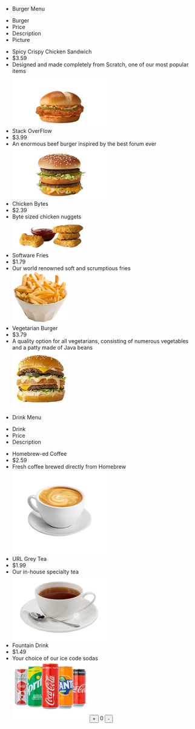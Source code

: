 <!-- ## Menu

| Burger | Price | Description |
| - | - | - |
| Spicy Crispy Chicken Sandwich | $3.59 | Designed and made completely from Scratch, one of our most popular items.|
| Stack OverFlow | $3.99 | An enormous beef burger inspired by the best forum ever. |
| Chicken Bytes | $2.39 | Byte sized chicken nuggets |
| Software Fries | $1.79 | Our world renowned soft and scrumptious fries. |
| Vegetarian burger| $3.79 | A quality option for all vegetarians, consisting of numerous vegetables and a patty made of Java beans. |

| Drink | Price | Description |
| - | - | - |
| Homebrew-ed Coffee | $2.59 | Fresh coffee brewed directly from Homebrew.  |
| URL Grey Tea | $1.99 | Our in-house specialty tea  |
| Fountain Drink | $1.00 | Your choice of our ice code sodas | -->

<html>
<head>
<style>

.menu {
  padding: 70px 25px;
  width: 93%;
  text-align: center;
}

.menu ul {
  margin: 0;
  padding: 0;
}

.menu ul li {
  color: white;
  font-size: 20px;
  text-transform: uppercase;
  letter-spacing: 3px;
}

.ItemPriceDescriptionPicture {
  margin: 0;
  padding: 10px 0;
}

.ItemPriceDescriptionPicture li {
  display: inline-block;
  width: 22%;
  color: white;
  text-align: center;
}

.info {
  padding: 10px 0;
  margin: 0;
}

.info li {
  list-style-type: none;
  display: inline-block;
  width: 22%;
  text-align: center;
  margin-bottom: 5px;
  font-size:12px;
  color: white;
}

/* Add media queries for smaller screens */
@media screen and (max-width:720px) {
  .ItemPriceDescriptionPicture li, .info li {width: 25.3%;}
}

@media screen and (max-width: 420px) {
  .ItemPriceDescriptionPicture li, .info li {width: 25.2%;}
  .info li .active {padding: 2px;}
}

@media screen and (max-width: 290px) {
  .ItemPriceDescriptionPicture li, .info li {width: 24.5%;}
}

</style>
</head>
<body>

<div class="menu">      
  <ul>
    <li>
       Burger Menu<br>
    </li>
  </ul>
</div>

<ul class="ItemPriceDescriptionPicture">
  <li>Burger</li>
  <li>Price</li>
  <li>Description</li>
  <li>Picture</li>
</ul>

<ul class="info">  
  <li>Spicy Crispy Chicken Sandwich</li>
  <li>$3.59</li>
  <li>Designed and made completely from Scratch, one of our most popular items</li>
  <img src="/menu/SpicyCrispyChickenSandwich.png" alt="Spicy Crispy Chicken Sandwich" width="250px">
  <li>Stack OverFlow</li>
  <li>$3.99</li>
  <li>An enormous beef burger inspired by the best forum ever</li>
  <img src="/menu/StackOverflow.png" alt="StackOverflow" width="250px">
  <li>Chicken Bytes</li>
  <li>$2.39</li>
  <li>Byte sized chicken nuggets</li>
  <img src="/menu/ChickenBytes.png" alt="Chicken Bytes" width="200px">
  <li>Software Fries</li>
  <li>$1.79</li>
  <li>Our world renowned soft and scrumptious fries</li>
  <img src="/menu/SoftwareFries.png" alt="Software Fries" width="150px">
  <li>Vegetarian Burger</li>
  <li>$3.79</li>
  <li>A quality option for all vegetarians, consisting of numerous vegetables and a patty made of Java beans</li>
  <img src="/menu/VegetarianBurger.png" alt="Vegetarian Burger" width="150px">
</ul>

<div class="menu">      
  <ul>
    <li>
       Drink Menu<br>
    </li>
  </ul>
</div>

<ul class="ItemPriceDescriptionPicture">
  <li>Drink</li>
  <li>Price</li>
  <li>Description</li>
</ul>

<ul class="info">  
  <li>Homebrew-ed Coffee</li>
  <li>$2.59</li>
  <li>Fresh coffee brewed directly from Homebrew</li>
  <img src="/menu/HomebrewedCoffee.png" alt="Homebrew-ed Coffee" width="250px">
  <li>URL Grey Tea</li>
  <li>$1.99</li>
  <li>Our in-house specialty tea</li>
  <img src="/menu/URLGreyTea.png" alt="URL Grey Tea" width="250px">
  <li>Fountain Drink</li>
  <li>$1.49</li>
  <li>Your choice of our ice code sodas</li>
  <img src="/menu/FountainDrink.png" alt="Fountain Drink" width="200px">


<script>
  var count = 0;

  function increment() {
    count++;
    document.getElementById("counter").innerHTML = count;
  }

  function decrement() {
    count--;
    document.getElementById("counter").innerHTML = count;
  }
</script>
<body>
  <button onclick="increment()">+</button>
  <span id="counter">0</span>
  <button onclick="decrement()">-</button>
</body>